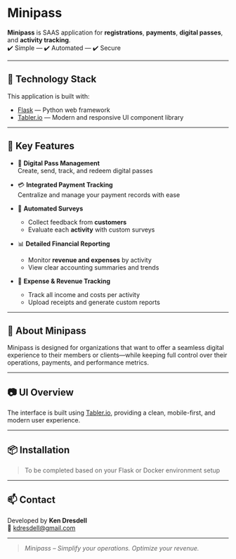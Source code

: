 # Minipass

**Minipass** is SAAS application for **registrations**, **payments**, **digital passes**, and **activity tracking**.  
✔️ Simple — ✔️ Automated — ✔️ Secure

---

## 🔧 Technology Stack

This application is built with:

- [Flask](https://flask.palletsprojects.com/) — Python web framework
- [Tabler.io](https://tabler.io/) — Modern and responsive UI component library

---

## 🚀 Key Features

- 🎫 **Digital Pass Management**  
  Create, send, track, and redeem digital passes

- 💳 **Integrated Payment Tracking**  
  Centralize and manage your payment records with ease

- 📝 **Automated Surveys**  
  - Collect feedback from **customers**
  - Evaluate each **activity** with custom surveys

- 📊 **Detailed Financial Reporting**  
  - Monitor **revenue and expenses** by activity
  - View clear accounting summaries and trends

- 💼 **Expense & Revenue Tracking**  
  - Track all income and costs per activity
  - Upload receipts and generate custom reports

---

## 📎 About Minipass

Minipass is designed for organizations that want to offer a seamless digital experience to their members or clients—while keeping full control over their operations, payments, and performance metrics.

---

## 📷 UI Overview

The interface is built using [Tabler.io](https://tabler.io/), providing a clean, mobile-first, and modern user experience.

---

## 📦 Installation

> To be completed based on your Flask or Docker environment setup

---

## 📫 Contact

Developed by **Ken Dresdell**  
📧 kdresdell@gmail.com

---

> _Minipass – Simplify your operations. Optimize your revenue._

